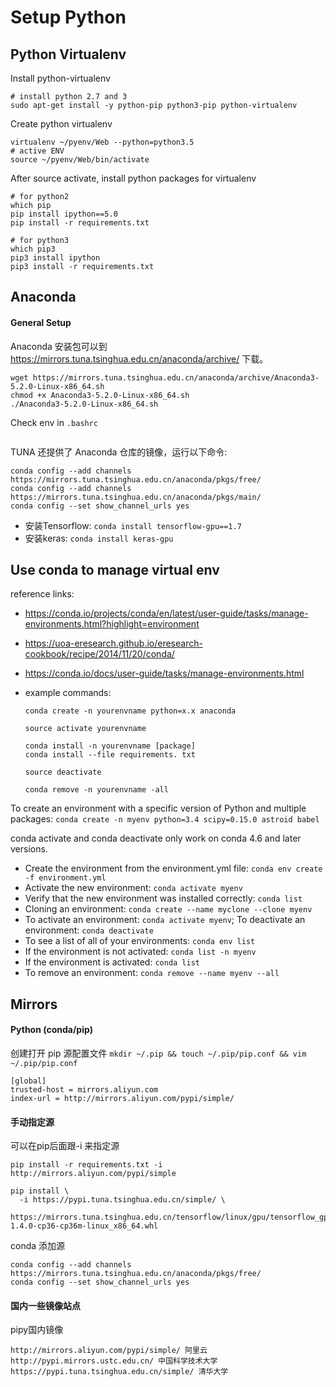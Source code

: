 # Setup Python #


## Python Virtualenv

Install python-virtualenv
```
# install python 2.7 and 3
sudo apt-get install -y python-pip python3-pip python-virtualenv
```

Create python virtualenv

```
virtualenv ~/pyenv/Web --python=python3.5
# active ENV
source ~/pyenv/Web/bin/activate
```

After source activate, install python packages for virtualenv

```
# for python2
which pip
pip install ipython==5.0
pip install -r requirements.txt
```

```
# for python3
which pip3
pip3 install ipython
pip3 install -r requirements.txt
```


## Anaconda


#### General Setup


Anaconda 安装包可以到 https://mirrors.tuna.tsinghua.edu.cn/anaconda/archive/ 下载。

```
wget https://mirrors.tuna.tsinghua.edu.cn/anaconda/archive/Anaconda3-5.2.0-Linux-x86_64.sh
chmod +x Anaconda3-5.2.0-Linux-x86_64.sh
./Anaconda3-5.2.0-Linux-x86_64.sh
```

Check env in ```.bashrc```

```

```

TUNA 还提供了 Anaconda 仓库的镜像，运行以下命令:

```
conda config --add channels https://mirrors.tuna.tsinghua.edu.cn/anaconda/pkgs/free/
conda config --add channels https://mirrors.tuna.tsinghua.edu.cn/anaconda/pkgs/main/
conda config --set show_channel_urls yes
```

- 安装Tensorflow: ```conda install tensorflow-gpu==1.7```
- 安装keras: ```conda install keras-gpu```


## Use conda to manage virtual env

reference links:

* https://conda.io/projects/conda/en/latest/user-guide/tasks/manage-environments.html?highlight=environment 
* https://uoa-eresearch.github.io/eresearch-cookbook/recipe/2014/11/20/conda/
* https://conda.io/docs/user-guide/tasks/manage-environments.html
* example commands:
    
    ```
    conda create -n yourenvname python=x.x anaconda
    
    source activate yourenvname
    
    conda install -n yourenvname [package]
    conda install --file requirements. txt    
    
    source deactivate
    
    conda remove -n yourenvname -all
    ```



To create an environment with a specific version of Python and multiple packages:
`conda create -n myenv python=3.4 scipy=0.15.0 astroid babel`

conda activate and conda deactivate only work on conda 4.6 and later versions.


- Create the environment from the environment.yml file: `conda env create -f environment.yml`
- Activate the new environment: `conda activate myenv`
- Verify that the new environment was installed correctly: `conda list`
- Cloning an environment: `conda create --name myclone --clone myenv`
- To activate an environment: `conda activate myenv`; To deactivate an environment: `conda deactivate`
- To see a list of all of your environments: `conda env list`
- If the environment is not activated: `conda list -n myenv`
- If the environment is activated: `conda list`
- To remove an environment: `conda remove --name myenv --all`




## Mirrors


#### Python (conda/pip)

创建打开 pip 源配置文件 ```mkdir ~/.pip && touch ~/.pip/pip.conf && vim ~/.pip/pip.conf```

```
[global]
trusted-host = mirrors.aliyun.com
index-url = http://mirrors.aliyun.com/pypi/simple/
```

#### 手动指定源

可以在pip后面跟-i 来指定源

```
pip install -r requirements.txt -i http://mirrors.aliyun.com/pypi/simple 

pip install \
  -i https://pypi.tuna.tsinghua.edu.cn/simple/ \
  https://mirrors.tuna.tsinghua.edu.cn/tensorflow/linux/gpu/tensorflow_gpu-1.4.0-cp36-cp36m-linux_x86_64.whl
```

conda 添加源

```
conda config --add channels https://mirrors.tuna.tsinghua.edu.cn/anaconda/pkgs/free/
conda config --set show_channel_urls yes
```


#### 国内一些镜像站点

pipy国内镜像
```
http://mirrors.aliyun.com/pypi/simple/ 阿里云
http://pypi.mirrors.ustc.edu.cn/ 中国科学技术大学
https://pypi.tuna.tsinghua.edu.cn/simple/ 清华大学
```
